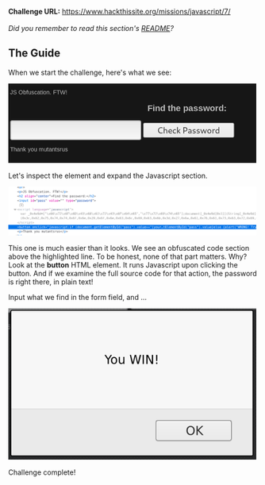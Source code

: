 <b>Challenge URL:</b> https://www.hackthissite.org/missions/javascript/7/
<br><br>
<i>Did you remember to read this section's <a href="https://github.com/keewenaw/hackthissite-2019/blob/master/Javascript/README.md">README</a>?</i>

<h2><b>The Guide</b></h2>

When we start the challenge, here's what we see:

<img src="https://github.com/keewenaw/hackthissite-2019/blob/master/Javascript/screenshots/7start.png" width="500">

Let's inspect the element and expand the Javascript section.

<img src="https://github.com/keewenaw/hackthissite-2019/blob/master/Javascript/screenshots/7source.png" width="500">

This one is much easier than it looks. We see an obfuscated code section above the highlighted line. To be honest, none of that part matters. Why? Look at the <b>button</b> HTML element. It runs Javascript upon clicking the button. And if we examine the full source code for that action, the password is right there, in plain text!

Input what we find in the form field, and ...

<img src="https://github.com/keewenaw/hackthissite-2019/blob/master/Javascript/screenshots/7success.png" width="500">

Challenge complete!
